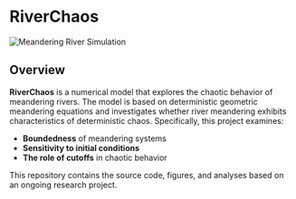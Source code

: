 # RiverChaos

![Meandering River Simulation](https://github.com/braydennoh/RiverChaos/blob/main/Figures/1.gif)

## Overview

**RiverChaos** is a numerical model that explores the chaotic behavior of meandering rivers. The model is based on deterministic geometric meandering equations and investigates whether river meandering exhibits characteristics of deterministic chaos. Specifically, this project examines:

- **Boundedness** of meandering systems  
- **Sensitivity to initial conditions**  
- **The role of cutoffs** in chaotic behavior  

This repository contains the source code, figures, and analyses based on an ongoing research project.
